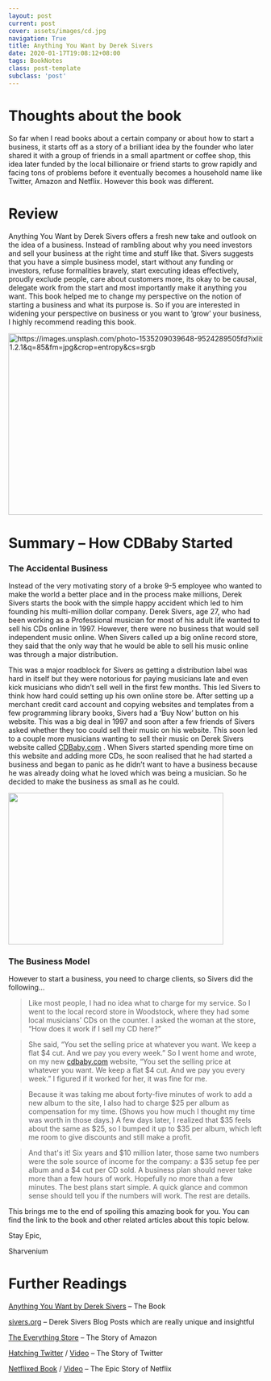 ```yaml
---
layout: post
current: post
cover: assets/images/cd.jpg
navigation: True
title: Anything You Want by Derek Sivers
date: 2020-01-17T19:08:12+08:00
tags: BookNotes
class: post-template
subclass: 'post'
---
```

# Thoughts about the book
So far when I read books about a certain company or about how to start a business, it starts off as a story of a brilliant idea by the founder who later shared it with a group of friends in a small apartment or coffee shop, this idea later funded by the local billionaire or friend starts to grow rapidly and facing tons of problems before it eventually becomes a household name like Twitter, Amazon and Netflix. However this book was different.

# Review

Anything You Want by Derek Sivers offers a fresh new take and outlook on the idea of a business. Instead of rambling about why you need investors and sell your business at the right time and stuff like that. Sivers suggests that you have a simple business model, start without any funding or investors, refuse formalities bravely, start executing ideas effectively, proudly exclude people, care about customers more, its okay to be causal, delegate work from the start and most importantly make it anything you want. This book helped me to change my perspective on the notion of starting a business and what its purpose is. So if you are interested in widening your perspective on business or you want to &#8216;grow&#8217; your business, I highly recommend reading this book.

<img class="aligncenter" src="https://images.unsplash.com/photo-1535209039648-9524289505fd?ixlib=rb-1.2.1&q=85&fm=jpg&crop=entropy&cs=srgb" alt="https://images.unsplash.com/photo-1535209039648-9524289505fd?ixlib=rb-1.2.1&q=85&fm=jpg&crop=entropy&cs=srgb" width="540" height="360" /> 

# Summary &#8211; How CDBaby Started

### The Accidental Business

Instead of the very motivating story of a broke 9-5 employee who wanted to make the world a better place and in the process make millions, Derek Sivers starts the book with the simple happy accident which led to him founding his multi-million dollar company. Derek Sivers, age 27, who had been working as a Professional musician for most of his adult life wanted to sell his CDs online in 1997. However, there were no business that would sell independent music online. When Sivers called up a big online record store, they said that the only way that he would be able to sell his music online was through a major distribution.

This was a major roadblock for Sivers as getting a distribution label was hard in itself but they were notorious for paying musicians late and even kick musicians who didn&#8217;t sell well in the first few months. This led Sivers to think how hard could setting up his own online store be. After setting up a merchant credit card account and copying websites and templates from a few programming library books, Sivers had a &#8216;Buy Now&#8217; button on his website. This was a big deal in 1997 and soon after a few friends of Sivers asked whether they too could sell their music on his website. This soon led to a couple more musicians wanting to sell their music on Derek Sivers website called [CDBaby.com](http://cdbaby.com) . When Sivers started spending more time on this website and adding more CDs, he soon realised that he had started a business and began to panic as he didn&#8217;t want to have a business because he was already doing what he loved which was being a musician. So he decided to make the business as small as he could.

<img class="wp-image-907 aligncenter" src="https://sharvenium.com/wp-content/uploads/2020/01/1-us-bank-note-47344-1-300x212.jpg" alt="" width="426" height="301" srcset="https://sharvenium.com/wp-content/uploads/2020/01/1-us-bank-note-47344-1-300x212.jpg 300w, https://sharvenium.com/wp-content/uploads/2020/01/1-us-bank-note-47344-1-500x354.jpg 500w, https://sharvenium.com/wp-content/uploads/2020/01/1-us-bank-note-47344-1-768x543.jpg 768w, https://sharvenium.com/wp-content/uploads/2020/01/1-us-bank-note-47344-1-1536x1086.jpg 1536w, https://sharvenium.com/wp-content/uploads/2020/01/1-us-bank-note-47344-1-2048x1448.jpg 2048w, https://sharvenium.com/wp-content/uploads/2020/01/1-us-bank-note-47344-1-850x601.jpg 850w" sizes="(max-width: 426px) 100vw, 426px" /> 

### The Business Model

However to start a business, you need to charge clients, so Sivers did the following&#8230;

> Like most people, I had no idea what to charge for my service. So I went to the local record store in Woodstock, where they had some local musicians&#8217; CDs on the counter. I asked the woman at the store, “How does it work if I sell my CD here?”

> She said, “You set the selling price at whatever you want. We keep a flat $4 cut. And we pay you every week.” So I went home and wrote, on my new [cdbaby.com](http://cdbaby.com/) website, “You set the selling price at whatever you want. We keep a flat $4 cut. And we pay you every week.” I figured if it worked for her, it was fine for me.

> Because it was taking me about forty-five minutes of work to add a new album to the site, I also had to charge $25 per album as compensation for my time. (Shows you how much I thought my time was worth in those days.) A few days later, I realized that $35 feels about the same as $25, so I bumped it up to $35 per album, which left me room to give discounts and still make a profit.

> And that's it! Six years and $10 million later, those same two numbers were the sole source of income for the company: a $35 setup fee per album and a $4 cut per CD sold. A business plan should never take more than a few hours of work. Hopefully no more than a few minutes. The best plans start simple. A quick glance and common sense should tell you if the numbers will work. The rest are details.

This brings me to the end of spoiling this amazing book for you. You can find the link to the book and other related articles about this topic below.

Stay Epic,

Sharvenium

# Further Readings

[Anything You Want by Derek Sivers](https://www.amazon.com/Anything-You-Want-Lessons-Entrepreneur/dp/1511366079) &#8211; The Book

[sivers.org](http://sivers.org) &#8211; Derek Sivers Blog Posts which are really unique and insightful

[The Everything Store](https://www.amazon.com/Everything-Store-Jeff-Bezos-Amazon-ebook/dp/B00BWQW73E) &#8211; The Story of Amazon

[Hatching Twitter](https://www.amazon.com/Hatching-Twitter-Story-Friendship-Betrayal/dp/1591847087) / [Video](https://www.youtube.com/watch?v=q8knizONeXc) &#8211; The Story of Twitter

[Netflixed Book](https://www.amazon.com/Netflixed-Epic-Battle-Americas-Eyeballs/dp/1591846595) / [Video](https://www.youtube.com/watch?v=sr7kAEsJSK0) &#8211; The Epic Story of Netflix